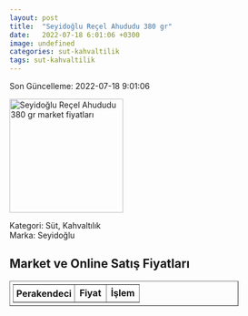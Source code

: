 ```yaml
---
layout: post
title:  "Seyidoğlu Reçel Ahududu 380 gr"
date:   2022-07-18 6:01:06 +0300
image: undefined
categories: sut-kahvaltilik
tags: sut-kahvaltilik
---
```


Son Güncelleme: 2022-07-18 9:01:06

<img src="undefined" width="200" alt="Seyidoğlu Reçel Ahududu 380 gr market fiyatları" />

Kategori: Süt, Kahvaltılık
<br />
Marka: Seyidoğlu

<h2>Market ve Online Satış Fiyatları</h2>

<table border="1" style="padding: 5px;width:80%;">
  <tr>
    <td style="padding: 5px;"><strong>Perakendeci</strong></td>
    <td><strong>Fiyat</strong></td>
    <td><strong>İşlem</strong></td>
  </tr>
  
</table>
